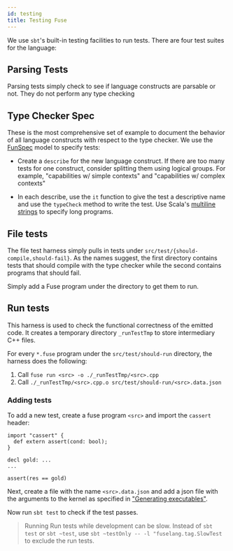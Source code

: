 ```yaml
---
id: testing
title: Testing Fuse
---
```


We use `sbt`'s built-in testing facilities to run tests. There are four test
suites for the language:

## Parsing Tests

Parsing tests simply check to see if language constructs are parsable or not.
They do not perform any type checking

## Type Checker Spec

These is the most comprehensive set of example to document the behavior of
all language constructs with respect to the type checker. We use the
[FunSpec](http://www.scalatest.org/getting_started_with_fun_spec) model to
specify tests:

- Create a `describe` for the new language construct. If there are too many
  tests for one construct, consider splitting them using logical groups. For
  example, "capabilities w/ simple contexts" and "capabilities w/ complex contexts"

- In each describe, use the `it` function to give the test a descriptive name
  and use the `typeCheck` method to write the test. Use Scala's [multiline
  strings](https://www.oreilly.com/library/view/scala-cookbook/9781449340292/ch01s03.html)
  to specify long programs.

## File tests

The file test harness simply pulls in tests under `src/test/{should-compile,should-fail}`.
As the names suggest, the first directory contains tests that should compile with
the type checker while the second contains programs that should fail.

Simply add a Fuse program under the directory to get them to run.

## Run tests

This harness is used to check the functional correctness of the emitted code.
It creates a temporary directory `_runTestTmp` to store intermediary C++ files.

For every `*.fuse` program under the `src/test/should-run` directory, the
harness does the following:

1. Call `fuse run <src> -o ./_runTestTmp/<src>.cpp`
2. Call `./_runTestTmp/<src>.cpp.o src/test/should-run/<src>.data.json`

### Adding tests

To add a new test, create a fuse program `<src>` and import the `cassert` header:

```
import "cassert" {
  def extern assert(cond: bool);
}

decl gold: ...
...

assert(res == gold)
```

Next, create a file with the name `<src>.data.json` and add a json file with
the arguments to the kernel as specified in ["Generating executables"](cpp-runnable.md).

Now run `sbt test` to check if the test passes.

> Running Run tests while development can be slow. Instead of `sbt test` or
> `sbt ~test`, use `sbt ~testOnly -- -l "fuselang.tag.SlowTest` to exclude the
> run tests.
